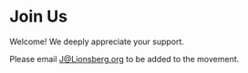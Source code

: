# Join Us

Welcome! We deeply appreciate your support. 

Please email J@Lionsberg.org to be added to the movement. 